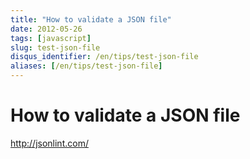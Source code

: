```yaml
---
title: "How to validate a JSON file"
date: 2012-05-26
tags: [javascript]
slug: test-json-file
disqus_identifier: /en/tips/test-json-file
aliases: [/en/tips/test-json-file]
---
```

# How to validate a JSON file

http://jsonlint.com/


